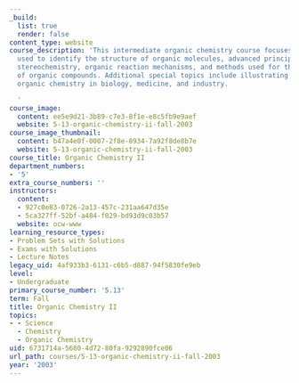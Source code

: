 ```yaml
---
_build:
  list: true
  render: false
content_type: website
course_description: 'This intermediate organic chemistry course focuses on the methods
  used to identify the structure of organic molecules, advanced principles of organic
  stereochemistry, organic reaction mechanisms, and methods used for the synthesis
  of organic compounds. Additional special topics include illustrating the role of
  organic chemistry in biology, medicine, and industry.

  '
course_image:
  content: ee5e9d21-3b89-c7e3-8f1e-e8c5fb9e9aef
  website: 5-13-organic-chemistry-ii-fall-2003
course_image_thumbnail:
  content: b47a4e0f-0007-2f8e-8934-7a92f8de8b7e
  website: 5-13-organic-chemistry-ii-fall-2003
course_title: Organic Chemistry II
department_numbers:
- '5'
extra_course_numbers: ''
instructors:
  content:
  - 927c0e83-0726-2a13-457c-231aa647d35e
  - 5ca327ff-52bf-a484-f029-bd93d9c03b57
  website: ocw-www
learning_resource_types:
- Problem Sets with Solutions
- Exams with Solutions
- Lecture Notes
legacy_uid: 4af933b3-6131-c6b5-d887-94f5830fe9eb
level:
- Undergraduate
primary_course_number: '5.13'
term: Fall
title: Organic Chemistry II
topics:
- - Science
  - Chemistry
  - Organic Chemistry
uid: 6731714a-5680-4d72-80fa-9292890fce06
url_path: courses/5-13-organic-chemistry-ii-fall-2003
year: '2003'
---
```

